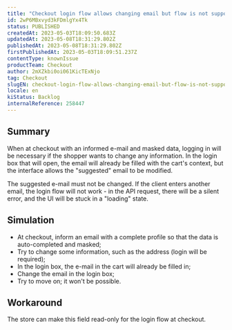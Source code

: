 ```yaml
---
title: "Checkout login flow allows changing email but flow is not supported"
id: 2wP6MBxvyd3kFDmlgYx4Tk
status: PUBLISHED
createdAt: 2023-05-03T18:09:50.683Z
updatedAt: 2023-05-08T18:31:29.802Z
publishedAt: 2023-05-08T18:31:29.802Z
firstPublishedAt: 2023-05-03T18:09:51.237Z
contentType: knownIssue
productTeam: Checkout
author: 2mXZkbi0oi061KicTExNjo
tag: Checkout
slugEN: checkout-login-flow-allows-changing-email-but-flow-is-not-supported
locale: en
kiStatus: Backlog
internalReference: 258447
---
```


## Summary


When at checkout with an informed e-mail and masked data, logging in will be necessary if the shopper wants to change any information. In the login box that will open, the email will already be filled with the cart's context, but the interface allows the "suggested" email to be modified.

The suggested e-mail must not be changed. If the client enters another email, the login flow will not work - in the API request, there will be a silent error, and the UI will be stuck in a "loading" state.


##

## Simulation



- At checkout, inform an email with a complete profile so that the data is auto-completed and masked;
- Try to change some information, such as the address (login will be required);
- In the login box, the e-mail in the cart will already be filled in;
- Change the email in the login box;
- Try to move on; it won't be possible.


##

## Workaround


The store can make this field read-only for the login flow at checkout.



